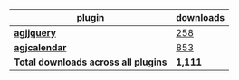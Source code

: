 plugin|downloads
------|----------
[**agjjquery**](https://www.npmjs.com/package/agjjquery)|[258](https://www.npmjs.com/package/agjjquery)
[**agjcalendar**](https://www.npmjs.com/package/agjcalendar)|[853](https://www.npmjs.com/package/agjcalendar)
**Total downloads across all plugins**|**1,111**
